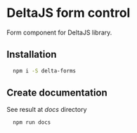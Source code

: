 DeltaJS form control
=========

Form component for DeltaJS library.

## Installation

```bash
  npm i -S delta-forms
```
## Create documentation

See result at _docs_ directory 
```bash
  npm run docs
```

